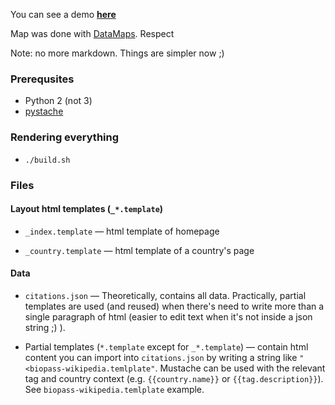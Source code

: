You can see a demo [**here**](http://bl.ocks.org/thedod/raw/70f3e820380598c352c3/)

Map was done with [DataMaps](http://datamaps.github.io/). Respect

Note: no more markdown. Things are simpler now ;)

### Prerequsites

* Python 2 (not 3)
* [pystache](https://pypi.python.org/pypi/pystache/)

### Rendering everything

* `./build.sh`

### Files


#### Layout html templates (`_*.template`)
* `_index.template` &mdash; html template of homepage

* `_country.template` &mdash; html template of a country's page

#### Data
* `citations.json` &mdash; Theoretically, contains all data. Practically,
  partial templates are used (and reused) when there's need to write more than a single paragraph
  of html (easier to edit text when it's not inside a json string ;) ).

* Partial templates (`*.template` except for `_*.template`) &mdash; contain html content
  you can import into `citations.json` by writing a string like `"<biopass-wikipedia.temlplate"`.
  Mustache can be used with the relevant tag and country
  context (e.g. `{{country.name}}` or `{{tag.description}}`). See `biopass-wikipedia.temlplate` example.
